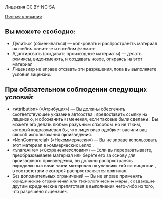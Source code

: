  Лицензия CC BY-NC-SA

 [Полное описание](https://creativecommons.org/licenses/by-nc-sa/4.0/deed.ru) 

 ## Вы можете свободно:

- Делиться (обмениваться) — копировать и распространять материал на любом носителе и в любом формате
- Адаптировать (создавать производные материалы) — делать ремиксы, видоизменять, и создавать новое, опираясь на этот материал
- Лицензиар не вправе отозвать эти разрешения, пока вы выполняете условия лицензии.

## При обязательном соблюдении следующих условий:

- «Attribution» («Атрибуция») — Вы должны обеспечить соответствующее указание авторства , предоставить ссылку на лицензию, и обозначить изменения, если таковые были сделаны . Вы можете это делать любым разумным способом, но не таким, который подразумевал бы, что лицензиар одобряет вас или ваш способ использования произведения.
- «NonCommercial» («Некоммерчески») — Вы не вправе использовать этот материал в коммерческих целях .
- «ShareAlike» («СохранениеУсловий») — Если вы перерабатываете, преобразовываете материал или берёте его за основу для производного произведения, вы должны распространять переделанные вами части материала на условиях той же лицензии , в соответствии с которой распространяется оригинал.
- Без дополнительных ограничений — Вы не вправе применять юридические ограничения или технологические меры , создающие другим юридические препятствия в выполнении чего-либо из того, что разрешено лицензией.
